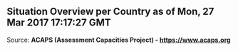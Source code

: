 ## Situation Overview per Country as of Mon, 27 Mar 2017 17:17:27 GMT

Source: **ACAPS (Assessment Capacities Project) - https://www.acaps.org**
